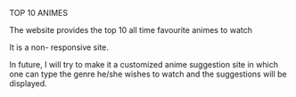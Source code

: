 TOP 10 ANIMES

The website provides the top 10 all time favourite animes to watch 

It is a non- responsive site.

In future, I will try to make it a customized anime suggestion site in which one can type the genre he/she wishes to watch and the suggestions will be displayed.
